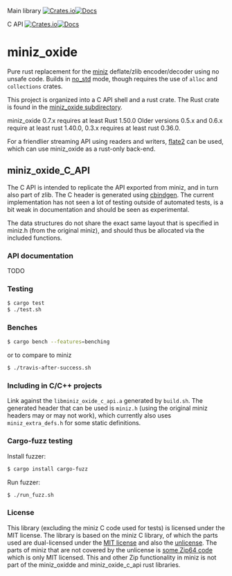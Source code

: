 Main library [![Crates.io](https://img.shields.io/crates/v/miniz_oxide.svg)](https://crates.io/crates/miniz_oxide)[![Docs](https://docs.rs/miniz_oxide/badge.svg)](https://docs.rs/miniz_oxide)

C API [![Crates.io](https://img.shields.io/crates/v/miniz_oxide_c_api.svg)](https://crates.io/crates/miniz_oxide_c_api)[![Docs](https://docs.rs/miniz_oxide_c_api/badge.svg)](https://docs.rs/miniz_oxide_c_api)

# miniz_oxide
Pure rust replacement for the [miniz](https://github.com/richgel999/miniz) deflate/zlib encoder/decoder using no unsafe code. Builds in [no_std](https://docs.rust-embedded.org/book/intro/no-std.html) mode, though requires the use of `alloc` and `collections` crates.

This project is organized into a C API shell and a rust crate.
The Rust crate is found in the [miniz_oxide subdirectory](https://github.com/Frommi/miniz_oxide/tree/master/miniz_oxide).

miniz_oxide 0.7.x requires at least Rust 1.50.0
Older versions 0.5.x and 0.6.x require at least rust 1.40.0, 0.3.x requires at least rust 0.36.0.

For a friendlier streaming API using readers and writers, [flate2](https://crates.io/crates/flate2) can be used, which can use miniz_oxide as a rust-only back-end.

## miniz_oxide_C_API
The C API is intended to replicate the API exported from miniz, and in turn also part of zlib. The C header is generated using [cbindgen](https://github.com/eqrion/cbindgen). The current implementation has not seen a lot of testing outside of automated tests, is a bit weak in documentation and should be seen as experimental.

The data structures do not share the exact same layout that is specified in miniz.h (from the original miniz), and should thus be allocated via the included functions.

### API documentation

TODO

### Testing

```bash
$ cargo test
$ ./test.sh
```

### Benches
```bash
$ cargo bench --features=benching
```
or to compare to miniz
```bash
$ ./travis-after-success.sh
```

### Including in C/C++ projects

Link against the `libminiz_oxide_c_api.a` generated by `build.sh`. The generated header that can be used is `miniz.h` (using the original miniz headers may or may not work), which currently also uses `miniz_extra_defs.h` for some static definitions.

### Cargo-fuzz testing

Install fuzzer:
```bash
$ cargo install cargo-fuzz
```

Run fuzzer:
```bash
$ ./run_fuzz.sh
```

### License
This library (excluding the miniz C code used for tests) is licensed under the MIT license. The library is based on the miniz C library, of which the parts used are dual-licensed under the [MIT license](https://github.com/Frommi/miniz_oxide/blob/master/miniz/miniz.c#L1) and also the [unlicense](https://github.com/Frommi/miniz_oxide/blob/master/miniz/miniz.c#L577).
The parts of miniz that are not covered by the unlicense is [some Zip64 code](https://github.com/richgel999/miniz/commit/224d207ce8fffb908e156d27478be3afb5d83e6a#diff-edc0e9ccfae3b5324b85b3ec0a53dc74) which is only MIT licensed. This and other Zip functionality in miniz is not part of the miniz_oxidde and miniz_oxide_c_api rust libraries.
